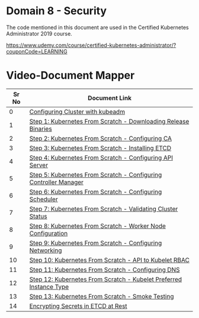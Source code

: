 # Domain 8 - Security

The code mentioned in this document are used in the Certified Kubernetes Administrator 2019 course.

https://www.udemy.com/course/certified-kubernetes-administrator/?couponCode=LEARNING


# Video-Document Mapper

| Sr No | Document Link |
| ------ | ------ |
| 0 | [Configuring Cluster with kubeadm][PlDa] |
| 1 | [Step 1: Kubernetes From Scratch - Downloading Release Binaries][PlDb] |
| 2 | [Step 2: Kubernetes From Scratch - Configuring CA][PlDc] 
| 3 | [Step 3: Kubernetes From Scratch - Installing ETCD][PlDd] 
| 4 | [Step 4: Kubernetes From Scratch - Configuring API Server][PlDe] 
| 5 | [Step 5: Kubernetes From Scratch - Configuring Controller Manager][PlDf] 
| 6 | [Step 6: Kubernetes From Scratch - Configuring Scheduler][PlDg] 
| 7 | [Step 7: Kubernetes From Scratch - Validating Cluster Status][PlDh] 
| 8 | [Step 8: Kubernetes From Scratch - Worker Node Configuration][PlDi] 
| 9 | [Step 9: Kubernetes From Scratch - Configuring Networking][PlDj] 
| 10 | [Step 10: Kubernetes From Scratch - API to Kubelet RBAC][PlDk] 
| 11 | [Step 11: Kubernetes From Scratch - Configuring DNS ][PlDl] 
| 12 | [Step 12: Kubernetes From Scratch - Kubelet Preferred Instance Type ][PlDm] 
| 13 | [Step 13: Kubernetes From Scratch - Smoke Testing ][PlDn] 
| 14 | [Encrypting Secrets in ETCD at Rest][PlDo]



   [PlDa]: <https://github.com/zealvora/certified-kubernetes-administrator/blob/master/Domain%207%20-%20Installation%2CConfiguration%2CValidation/kubeadm-install.md>
   [PlDb]: <https://github.com/zealvora/certified-kubernetes-administrator/blob/master/Domain%207%20-%20Installation%2CConfiguration%2CValidation/k8s-scratch-step-1-download-release-binaries.md>
   [PlDc]: <https://github.com/zealvora/certified-kubernetes-administrator/blob/master/Domain%207%20-%20Installation%2CConfiguration%2CValidation/k8s-scratch-step-2-configure-ca.md>
[PlDd]: <https://github.com/zealvora/certified-kubernetes-administrator/blob/master/Domain%207%20-%20Installation%2CConfiguration%2CValidation/k8s-scratch-step-3-install-etcd.md>
[PlDe]: <https://github.com/zealvora/certified-kubernetes-administrator/blob/master/Domain%207%20-%20Installation%2CConfiguration%2CValidation/k8s-scratch-step-3-configure-apiserver.md>
[PlDf]: <https://github.com/zealvora/certified-kubernetes-administrator/blob/master/Domain%207%20-%20Installation%2CConfiguration%2CValidation/k8s-scratch-step-4-install-controller.md>
[PlDg]: <https://github.com/zealvora/certified-kubernetes-administrator/blob/master/Domain%207%20-%20Installation%2CConfiguration%2CValidation/k8s-scratch-step-6-configure-scheduler.md>
[PlDh]: <https://github.com/zealvora/certified-kubernetes-administrator/blob/master/Domain%207%20-%20Installation%2CConfiguration%2CValidation/k8s-scratch-step-7-validating-cluster-status.md>
[PlDi]: <https://github.com/zealvora/certified-kubernetes-administrator/blob/master/Domain%207%20-%20Installation%2CConfiguration%2CValidation/k8s-scratch-step-8-configure-worker-node.md>
[PlDj]: <https://github.com/zealvora/certified-kubernetes-administrator/blob/master/Domain%207%20-%20Installation%2CConfiguration%2CValidation/k8s-scratch-step-9-configure-networking.mdd>
[PlDk]: <https://github.com/zealvora/certified-kubernetes-administrator/blob/master/Domain%207%20-%20Installation%2CConfiguration%2CValidation/k8s-scratch-step-10-api-kubelet-rbac.md>
[PlDl]: <https://github.com/zealvora/certified-kubernetes-administrator/blob/master/Domain%207%20-%20Installation%2CConfiguration%2CValidation/k8s-scratch-step-11-configure-dns.md>
[PlDm]: <https://github.com/zealvora/certified-kubernetes-administrator/blob/master/Domain%207%20-%20Installation%2CConfiguration%2CValidation/k8s-scratch-step-12-kubelet-preferred-type.md>
[PlDn]: <https://github.com/zealvora/certified-kubernetes-administrator/blob/master/Domain%207%20-%20Installation%2CConfiguration%2CValidation/k8s-scratch-step-3-smoke-testing.md>
[PlDo]: <https://github.com/zealvora/certified-kubernetes-administrator/blob/master/Domain%207%20-%20Installation%2CConfiguration%2CValidation/etcd-encryption-at-rest.md>
